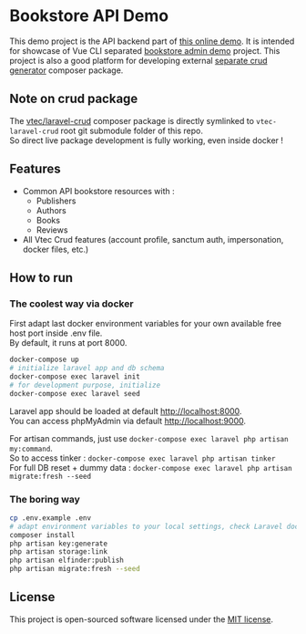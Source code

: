 # Bookstore API Demo

This demo project is the API backend part of [this online demo](https://vtec-bookstore-demo.okami101.io).
It is intended for showcase of Vue CLI separated [bookstore admin demo](../demo) project.
This project is also a good platform for developing external [separate crud generator](https://github.com/okami101/vtec-laravel-crud) composer package.

## Note on crud package

The [vtec/laravel-crud](https://github.com/okami101/vtec-laravel-crud) composer package is directly symlinked to `vtec-laravel-crud` root git submodule folder of this repo.  
So direct live package development is fully working, even inside docker !

## Features

* Common API bookstore resources with :
  * Publishers
  * Authors
  * Books
  * Reviews
* All Vtec Crud features (account profile, sanctum auth, impersonation, docker files, etc.)

## How to run

### The coolest way via docker

First adapt last docker environment variables for your own available free host port inside .env file.  
By default, it runs at port 8000.

```bash
docker-compose up
# initialize laravel app and db schema
docker-compose exec laravel init
# for development purpose, initialize
docker-compose exec laravel seed
```

Laravel app should be loaded at default [http://localhost:8000](http://localhost:8000).  
You can access phpMyAdmin via default [http://localhost:9000](http://localhost:9000).

For artisan commands, just use `docker-compose exec laravel php artisan my:command`.  
So to access tinker : `docker-compose exec laravel php artisan tinker`  
For full DB reset + dummy data : `docker-compose exec laravel php artisan migrate:fresh --seed`

### The boring way

```bash
cp .env.example .env
# adapt environment variables to your local settings, check Laravel documentation
composer install
php artisan key:generate
php artisan storage:link
php artisan elfinder:publish
php artisan migrate:fresh --seed
```

## License

This project is open-sourced software licensed under the [MIT license](https://adr1enbe4udou1n.mit-license.org).
